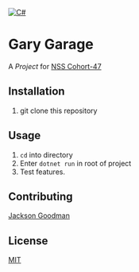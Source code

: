 [![C#](https://img.shields.io/badge/C_SHARP-CC2927?style=for-the-badge&logo=c-sharp&logoColor=white)](#)
# Gary Garage
A  _Project_ for [NSS Cohort-47](https://nashvillesoftwareschool.com/)  
## Installation
1. git clone this repository  

## Usage
1. `cd` into directory
2. Enter `dotnet run` in root of project
3. Test features.  


## Contributing
[Jackson Goodman](https://github.com/jacksonrgoodman)  

## License
[MIT](https://choosealicense.com/licenses/mit/)
